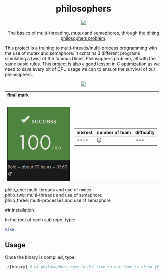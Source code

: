 <h1 align="center">
   <b font size="15" face="arial" ><br><br>philosophers</font></b></h1>
   <p align="center">
   <img src="https://upload.wikimedia.org/wikipedia/commons/thumb/7/7b/An_illustration_of_the_dining_philosophers_problem.png/220px-An_illustration_of_the_dining_philosophers_problem.png">

   <p align="center">
   The basics of multi-threading, mutex and semaphores, through <a href="https://en.wikipedia.org/wiki/Dining_philosophers_problem">the dining philosophers problem</a>.</br>

  This project is a training to multi-threads/multi-process programming with the use of mutex and semaphore.
It contains 3 different programs simulating a twist of the famous Dining Philosophers problem, all with the same basic rules.
This project is also a good lesson in C optimization as we need to save every bit of CPU usage we can to ensure the survival of our philosophers.
</p>
 <p align="center">
  <img src="https://img.shields.io/badge/c-007ACC?style=for-the-badge&logo=c&logoColor=white">

  <table  align="center">
<td>
 <b face="arial" >final mark<br><br></font></b></p>
 <img src="https://github.com/xibaochat/philosophers/blob/master/final_mark.png">
 

</td>

<td>

| interest                     | number of team          | difficulty                      |
| ---------------------------- | ----------              | ----------                      |
|    :star::star::star::star: | :cat: |  :star::star::star: |

</td>
</tr>
</table>
<p>
philo_one: multi-threads and use of mutex<br>
philo_two: multi-threads and use of semaphore<br>
philo_three: multi-processes and use of semaphore<br>
</p>
## Installation

In the root of each sub repo, type:

```bash
make
```

## Usage

Once the binary is compiled, type:
```python
./[binary] #_of_philosophers time_to_die time_to_eat time_to_sleep [#_times_each_philosopher_must_eat]
```


